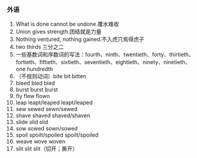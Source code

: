 ### 外语

1. What is done cannot be undone.覆水难收
2. Union gives strength.团结就是力量
3. Nothing ventured, nothing gained.不入虎穴焉得虎子
4. two thirds 三分之二
5. 一些基数词和序数词的写法：fourth、ninth、twentieth、forty、thirtieth、fortieth、fiftieth、sixtieth、seventieth、eightieth、ninety、ninetieth、one hundredth
6. （不规则动词）bite bit bitten
7. bleed bled bled
8. burst burst burst
9. fly flew flown
10. leap leapt/leaped leapt/leaped
11. sew sewed sewn/sewed
12. shave shaved shaved/shaven
13. slide slid slid
14. sow sowed sown/sowed
15. spoil spoilt/spoiled spoilt/spoiled
16. weave wove woven
17. slit slit slit（切开；撕开）
